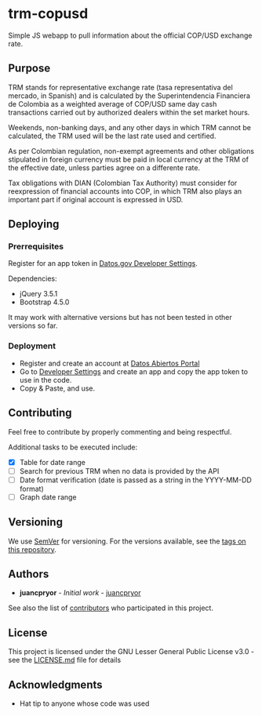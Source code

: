 # trm-copusd
Simple JS webapp to pull information about the official COP/USD exchange rate.

## Purpose 

TRM stands for representative exchange rate (tasa representativa del mercado, in Spanish) and is calculated by the Superintendencia Financiera de Colombia as a weighted average of COP/USD same day cash transactions carried out by authorized dealers within the set market hours.

Weekends, non-banking days, and any other days in which TRM cannot be calculated, the TRM used will be the last rate used and certified.

As per Colombian regulation, non-exempt agreements and other obligations stipulated in foreign currency must be paid in local currency at the TRM of the effective date, unless parties agree on a differente rate.

Tax obligations with DIAN (Colombian Tax Authority) must consider for reexpression of financial accounts into COP, in which TRM also plays an important part if original account is expressed in USD.

## Deploying

### Prerrequisites

Register for an app token in [Datos.gov Developer Settings](https://www.datos.gov.co/profile/edit/developer_settings).

Dependencies:

* jQuery 3.5.1
* Bootstrap 4.5.0

It may work with alternative versions but has not been tested in other versions so far.

### Deployment

* Register and create an account at [Datos Abiertos Portal](https://www.datos.gov.co)
* Go to [Developer Settings](https://www.datos.gov.co/profile/edit/developer_settings) and create an app and copy the app token to use in the code.
* Copy & Paste, and use.

## Contributing

Feel free to contribute by properly commenting and being respectful.

Additional tasks to be executed include:

- [x] Table for date range
- [ ] Search for previous TRM when no data is provided by the API
- [ ] Date format verification (date is passed as a string in the YYYY-MM-DD format)
- [ ] Graph date range

## Versioning

We use [SemVer](http://semver.org/) for versioning. For the versions available, see the [tags on this repository](https://github.com/juancpryor/trm-copusd/tags). 

## Authors

* **juancpryor** - *Initial work* - [juancpryor](https://github.com/juancpryor)

See also the list of [contributors](https://github.com/juancpryor/trm-cousd/contributors) who participated in this project.

## License

This project is licensed under the GNU Lesser General Public License v3.0 - see the [LICENSE.md](https://github.com/juancpryor/trm-copusd/blob/master/LICENSE) file for details

## Acknowledgments

* Hat tip to anyone whose code was used
